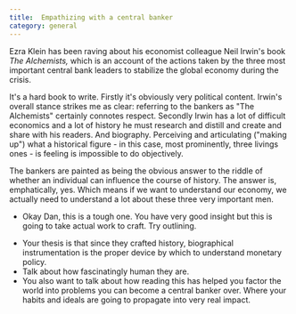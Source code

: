 ```yaml
---
title:  Empathizing with a central banker
category: general
---
```


Ezra Klein has been raving about his economist colleague Neil Irwin's book *The Alchemists,* which is an account of the actions taken by the three most important central bank leaders to stabilize the global economy during the crisis.

It's a hard book to write. Firstly it's obviously very political content. Irwin's overall stance strikes me as clear: referring to the bankers as "The Alchemists" certainly connotes respect. Secondly Irwin has a lot of difficult economics and a lot of history he must research and distill and create and share with his readers. And biography. Perceiving and articulating ("making up") what a historical figure - in this case, most prominently, three livings ones - is feeling is impossible to do objectively.

The bankers are painted as being the obvious answer to the riddle of whether an individual can influence the course of history. The answer is, emphatically, yes. Which means if we want to understand our economy, we actually need to understand a lot about these three very important men.

- Okay Dan, this is a tough one.  You have very good insight but this is going to take actual work to craft.  Try outlining.

* Your thesis is that since they crafted history, biographical instrumentation is the proper device by which to understand monetary policy.
* Talk about how fascinatingly human they are.
* You also want to talk about how reading this has helped you factor the world into problems you can become a central banker over.  Where your habits and ideals are going to propagate into very real impact.